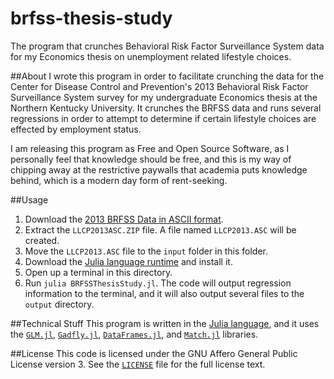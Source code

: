 # brfss-thesis-study
The program that crunches Behavioral Risk Factor Surveillance System data for my
Economics thesis on unemployment related lifestyle choices.

##About
I wrote this program in order to facilitate crunching the data for the Center for
Disease Control and Prevention's 2013 Behavioral Risk Factor Surveillance System
survey for my undergraduate Economics thesis at the Northern Kentucky University.
It crunches the BRFSS data and runs several regressions in order to attempt to
determine if certain lifestyle choices are effected by employment status.

I am releasing this program as Free and Open Source Software, as I personally feel
that knowledge should be free, and this is my way of chipping away at the
restrictive paywalls that academia puts knowledge behind, which is a modern day
form of rent-seeking.

##Usage
1. Download the [2013 BRFSS Data in ASCII format](http://www.cdc.gov/brfss/annual_data/annual_2013.html).
2. Extract the `LLCP2013ASC.ZIP` file. A file named `LLCP2013.ASC` will be created.
3. Move the `LLCP2013.ASC` file to the `input` folder in this folder.
4. Download the [Julia language runtime](http://julialang.org/downloads/) and
install it.
5. Open up a terminal in this directory.
6. Run `julia BRFSSThesisStudy.jl`. The code will output regression information
to the terminal, and it will also output several files to the `output` directory.

##Technical Stuff
This program is written in the [Julia language](http://julialang.org),
and it uses the [`GLM.jl`](https://github.com/JuliaStats/GLM.jl), [`Gadfly.jl`](http://gadflyjl.org),
[`DataFrames.jl`](https://github.com/JuliaStats/DataFrames.jl), and [`Match.jl`](https://github.com/kmsquire/Match.jl)
libraries.

##License
This code is licensed under the GNU Affero General Public License version 3. See
the [`LICENSE`](LICENSE) file for the full license text.
